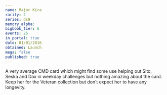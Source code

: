 ```yaml
---
name: Major Kira
rarity: 2
series: ds9
memory_alpha:
bigbook_tier: 6
events: 25
in_portal: true
date: 01/01/2016
obtained: Launch
mega: false
published: true
---
```


A very average CMD card which might find some use helping out Sito, Seska and Dax in weekday challenges but nothing amazing about the card. Keep her for the Veteran collection but don’t expect her to have any longevity.
